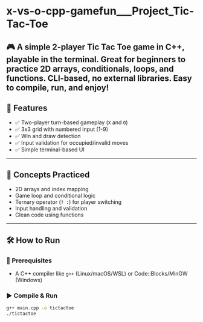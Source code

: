 # x-vs-o-cpp-gamefun___Project_Tic-Tac-Toe
🎮 A simple 2-player Tic Tac Toe game in C++, playable in the terminal. Great for beginners to practice 2D arrays, conditionals, loops, and functions. CLI-based, no external libraries. Easy to compile, run, and enjoy!
---

## 📌 Features
- ✅ Two-player turn-based gameplay (`X` and `O`)
- ✅ 3x3 grid with numbered input (1-9)
- ✅ Win and draw detection
- ✅ Input validation for occupied/invalid moves
- ✅ Simple terminal-based UI

---

## 🧠 Concepts Practiced
- 2D arrays and index mapping
- Game loop and conditional logic
- Ternary operator (`? :`) for player switching
- Input handling and validation
- Clean code using functions

---

## 🛠️ How to Run

### 🔗 Prerequisites
- A C++ compiler like `g++` (Linux/macOS/WSL) or Code::Blocks/MinGW (Windows)

### ▶️ Compile & Run
```bash
g++ main.cpp -o tictactoe
./tictactoe
